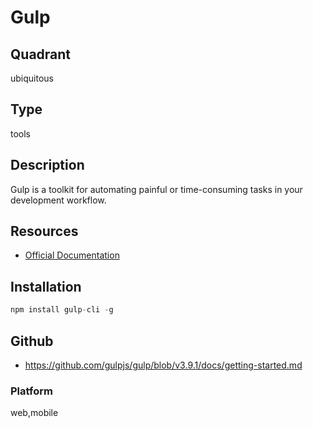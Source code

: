 # Gulp

## Quadrant
ubiquitous

## Type
tools

## Description
Gulp is a toolkit for automating painful or time-consuming tasks in your development workflow.

## Resources
* [Official Documentation](https://gulpjs.com/)

## Installation
``` js
npm install gulp-cli -g
```

## Github
* <https://github.com/gulpjs/gulp/blob/v3.9.1/docs/getting-started.md>

### Platform
web,mobile
